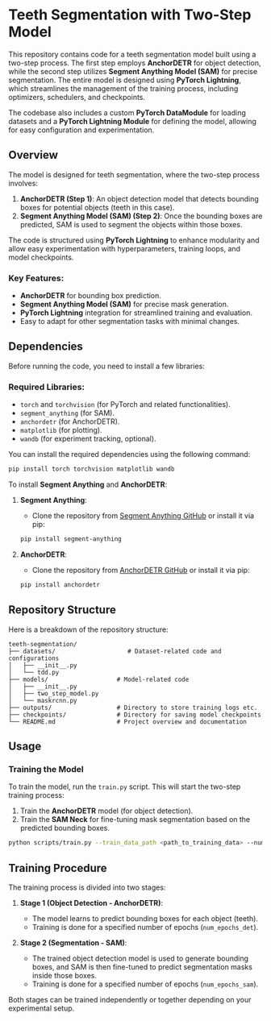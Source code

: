 # Teeth Segmentation with Two-Step Model

This repository contains code for a teeth segmentation model built using a two-step process. The first step employs **AnchorDETR** for object detection, while the second step utilizes **Segment Anything Model (SAM)** for precise segmentation. The entire model is designed using **PyTorch Lightning**, which streamlines the management of the training process, including optimizers, schedulers, and checkpoints.

The codebase also includes a custom **PyTorch DataModule** for loading datasets and a **PyTorch Lightning Module** for defining the model, allowing for easy configuration and experimentation.

## Overview

The model is designed for teeth segmentation, where the two-step process involves:

1. **AnchorDETR (Step 1)**: An object detection model that detects bounding boxes for potential objects (teeth in this case).
2. **Segment Anything Model (SAM) (Step 2)**: Once the bounding boxes are predicted, SAM is used to segment the objects within those boxes.

The code is structured using **PyTorch Lightning** to enhance modularity and allow easy experimentation with hyperparameters, training loops, and model checkpoints.

### Key Features:
- **AnchorDETR** for bounding box prediction.
- **Segment Anything Model (SAM)** for precise mask generation.
- **PyTorch Lightning** integration for streamlined training and evaluation.
- Easy to adapt for other segmentation tasks with minimal changes.

## Dependencies

Before running the code, you need to install a few libraries:

### Required Libraries:
- `torch` and `torchvision` (for PyTorch and related functionalities).
- `segment_anything` (for SAM).
- `anchordetr` (for AnchorDETR).
- `matplotlib` (for plotting).
- `wandb` (for experiment tracking, optional).

You can install the required dependencies using the following command:

```bash
pip install torch torchvision matplotlib wandb
```

To install **Segment Anything** and **AnchorDETR**:

1. **Segment Anything**:
   - Clone the repository from [Segment Anything GitHub](https://github.com/facebookresearch/segment-anything) or install it via pip:
   ```bash
   pip install segment-anything
   ```

2. **AnchorDETR**:
   - Clone the repository from [AnchorDETR GitHub](https://github.com/Anchordetr/anchor-detr) or install it via pip:
   ```bash
   pip install anchordetr
   ```

## Repository Structure

Here is a breakdown of the repository structure:

```
teeth-segmentation/
├── datasets/                    # Dataset-related code and configurations
│   ├── __init__.py
│   └── tdd.py
├── models/                   # Model-related code
│   ├── __init__.py
│   ├── two_step_model.py
│   └── maskrcnn.py
├── outputs/                  # Directory to store training logs etc.
├── checkpoints/              # Directory for saving model checkpoints
└── README.md                 # Project overview and documentation
```

## Usage

### Training the Model

To train the model, run the `train.py` script. This will start the two-step training process:

1. Train the **AnchorDETR** model (for object detection).
2. Train the **SAM Neck** for fine-tuning mask segmentation based on the predicted bounding boxes.

```bash
python scripts/train.py --train_data_path <path_to_training_data> --num_epochs_det 200 --num_epochs_sam 50 --batch_size 8
```

## Training Procedure

The training process is divided into two stages:

1. **Stage 1 (Object Detection - AnchorDETR)**: 
   - The model learns to predict bounding boxes for each object (teeth).
   - Training is done for a specified number of epochs (`num_epochs_det`).
   
2. **Stage 2 (Segmentation - SAM)**: 
   - The trained object detection model is used to generate bounding boxes, and SAM is then fine-tuned to predict segmentation masks inside those boxes.
   - Training is done for a specified number of epochs (`num_epochs_sam`).

Both stages can be trained independently or together depending on your experimental setup.